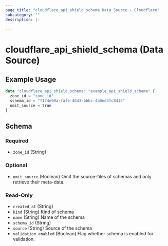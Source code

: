 ```yaml
---
page_title: "cloudflare_api_shield_schema Data Source - Cloudflare"
subcategory: ""
description: |-
  
---
```


# cloudflare_api_shield_schema (Data Source)



## Example Usage

```terraform
data "cloudflare_api_shield_schema" "example_api_shield_schema" {
  zone_id = "zone_id"
  schema_id = "f174e90a-fafe-4643-bbbc-4a0ed4fc8415"
  omit_source = true
}
```

<!-- schema generated by tfplugindocs -->
## Schema

### Required

- `zone_id` (String)

### Optional

- `omit_source` (Boolean) Omit the source-files of schemas and only retrieve their meta-data.

### Read-Only

- `created_at` (String)
- `kind` (String) Kind of schema
- `name` (String) Name of the schema
- `schema_id` (String)
- `source` (String) Source of the schema
- `validation_enabled` (Boolean) Flag whether schema is enabled for validation.


